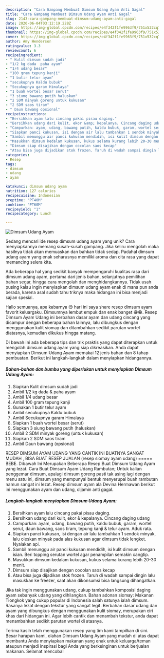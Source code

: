```yaml
---
description: "Cara Gampang Membuat Dimsum Udang Ayam Anti Gagal"
title: "Cara Gampang Membuat Dimsum Udang Ayam Anti Gagal"
slug: 2143-cara-gampang-membuat-dimsum-udang-ayam-anti-gagal
date: 2020-06-04T03:12:19.228Z
image: https://img-global.cpcdn.com/recipes/e4f342f1fe9963f9/751x532cq70/dimsum-udang-ayam-foto-resep-utama.jpg
thumbnail: https://img-global.cpcdn.com/recipes/e4f342f1fe9963f9/751x532cq70/dimsum-udang-ayam-foto-resep-utama.jpg
cover: https://img-global.cpcdn.com/recipes/e4f342f1fe9963f9/751x532cq70/dimsum-udang-ayam-foto-resep-utama.jpg
author: Amy Henderson
ratingvalue: 3.3
reviewcount: 6
recipeingredient:
- " Kulit dimsum sudah jadi"
- "1/2 kg dada  paha ayam"
- "1/4 udang besar"
- "100 gram tepung kanji"
- "1 butir telur ayam"
- "secukupnya Kaldu bubuk"
- "Secukupnya garam Himalaya"
- "1 buah wortel besar serut"
- "3 siung bawang putih haluskan"
- "2 SDM minyak goreng untuk kukusan"
- "2 SDM saos tiram"
- " Daun bawang opsional"
recipeinstructions:
- "Bersihkan ayam lalu cincang pakai pisau daging."
- "Bersihkan udang dari kulit, ekor &amp; kepalanya. Cincang daging udang"
- "Campurkan: ayam, udang, bawang putih, kaldu bubuk, garam, wortel serut, daun bawang, saos tiram, tepung kanji &amp; telur ayam. Aduk rata."
- "Siapkan panci kukusan, isi dengan air lalu tambahkan 1 sendok minyak, lalu oleskan minyak pada alas kukusan agar dimsum tidak lengket. Nyalakan api."
- "Sambil menunggu air panci kukusan mendidih, isi kulit dimsum dengan isian. Beri topping serutan wortel agar penampilan semakin cangtip."
- "Masukkan dimsum kedalam kukusan, kukus selama kurang lebih 20-30 menit."
- "Dimsum siap disajikan dengan cocolan saos kecap"
- "Atau bisa juga dijadikan stok frozen. Taruh di wadah sampai dingin lalu masukkan ke freezer, saat akan dikonsumsi bisa langsung dihangatkan."
categories:
- Resep
tags:
- dimsum
- udang
- ayam

katakunci: dimsum udang ayam 
nutrition: 127 calories
recipecuisine: Indonesian
preptime: "PT40M"
cooktime: "PT60M"
recipeyield: "1"
recipecategory: Lunch

---
```



![Dimsum Udang Ayam](https://img-global.cpcdn.com/recipes/e4f342f1fe9963f9/751x532cq70/dimsum-udang-ayam-foto-resep-utama.jpg)

Sedang mencari ide resep dimsum udang ayam yang unik? Cara menyiapkannya memang susah-susah gampang. Jika keliru mengolah maka hasilnya tidak akan memuaskan dan bahkan tidak sedap. Padahal dimsum udang ayam yang enak seharusnya memiliki aroma dan cita rasa yang dapat memancing selera kita.

Ada beberapa hal yang sedikit banyak mempengaruhi kualitas rasa dari dimsum udang ayam, pertama dari jenis bahan, selanjutnya pemilihan bahan segar, hingga cara mengolah dan menghidangkannya. Tidak usah pusing kalau ingin menyiapkan dimsum udang ayam enak di mana pun anda berada, karena asal sudah tahu triknya maka hidangan ini bisa menjadi sajian spesial.

Hallo semuanya, apa kabarnya 😊 hari ini saya share resep dimsum ayam favorit keluargaku. Dimsumnya lembut empuk dan enak banget 😁😁. Resep Dimsum Ayam Udang ini berbahan dasar ayam dan udang cincang yang dicampur dengan beberapa bahan lainnya, lalu dibungkus dengan menggunakan kulit siomay dan ditambahkan sedikit parutan wortel diatasnya, kemudian dikukus hingga matang.


Di bawah ini ada beberapa tips dan trik praktis yang dapat diterapkan untuk mengolah dimsum udang ayam yang siap dikreasikan. Anda dapat menyiapkan Dimsum Udang Ayam memakai 12 jenis bahan dan 8 tahap pembuatan. Berikut ini langkah-langkah dalam menyiapkan hidangannya.

<!--inarticleads1-->

##### Bahan-bahan dan bumbu yang diperlukan untuk menyiapkan Dimsum Udang Ayam:

1. Siapkan  Kulit dimsum sudah jadi
1. Ambil 1/2 kg dada &amp; paha ayam
1. Ambil 1/4 udang besar
1. Ambil 100 gram tepung kanji
1. Gunakan 1 butir telur ayam
1. Ambil secukupnya Kaldu bubuk
1. Ambil Secukupnya garam Himalaya
1. Siapkan 1 buah wortel besar (serut)
1. Siapkan 3 siung bawang putih (haluskan)
1. Ambil 2 SDM minyak goreng (untuk kukusan)
1. Siapkan 2 SDM saos tiram
1. Ambil  Daun bawang (opsional)


RESEP DIMSUM AYAM UDANG YANG CANTIK INI BUATNYA SANGAT MUDAH , BISA BUAT RESEP JUALAN (resep siomay ayam udang) ===== BEBE. Dibawah Ini Merupakan Beberapa Resep Buat Dimsum Udang Ayam yang lezat. Cara Buat Dimsum Ayam Udang Rambutan; Untuk kalian penggemar dimsum, apalagi dimsum goreng pasti tak asing lagi dengan menu satu ini, dimsum yang mempunyai bentuk menyerupai buah rambutan namun sangat ini lezat. Resep dimsum ayam ala Devina Hermawan berikut ini menggunakan ayam dan udang, dijamin anti gagal. 

<!--inarticleads2-->

##### Langkah-langkah menyiapkan Dimsum Udang Ayam:

1. Bersihkan ayam lalu cincang pakai pisau daging.
1. Bersihkan udang dari kulit, ekor &amp; kepalanya. Cincang daging udang
1. Campurkan: ayam, udang, bawang putih, kaldu bubuk, garam, wortel serut, daun bawang, saos tiram, tepung kanji &amp; telur ayam. Aduk rata.
1. Siapkan panci kukusan, isi dengan air lalu tambahkan 1 sendok minyak, lalu oleskan minyak pada alas kukusan agar dimsum tidak lengket. Nyalakan api.
1. Sambil menunggu air panci kukusan mendidih, isi kulit dimsum dengan isian. Beri topping serutan wortel agar penampilan semakin cangtip.
1. Masukkan dimsum kedalam kukusan, kukus selama kurang lebih 20-30 menit.
1. Dimsum siap disajikan dengan cocolan saos kecap
1. Atau bisa juga dijadikan stok frozen. Taruh di wadah sampai dingin lalu masukkan ke freezer, saat akan dikonsumsi bisa langsung dihangatkan.


Jika tak ingin menggunakan udang, cukup tambahkan komposisi daging ayam sebanyak udang yang dihilangkan. Bahan adonan siomay: Makanan Tiongkok yang cukup popular di Indonesia salah satunya ialah dimsum. Rasanya lezat dengan tekstur yang sangat legit. Berbahan dasar udang dan ayam yang dibungkus dengan menggunakan kulit siomay, merupakan ciri khas dari hidangan ini. Agar lebih cantik dan menambah tekstur, anda dapat menambahkan sedikit parutan wortel di atasnya. 

Terima kasih telah menggunakan resep yang tim kami tampilkan di sini. Besar harapan kami, olahan Dimsum Udang Ayam yang mudah di atas dapat membantu Anda menyiapkan makanan yang enak untuk keluarga/teman ataupun menjadi inspirasi bagi Anda yang berkeinginan untuk berjualan makanan. Selamat mencoba!
